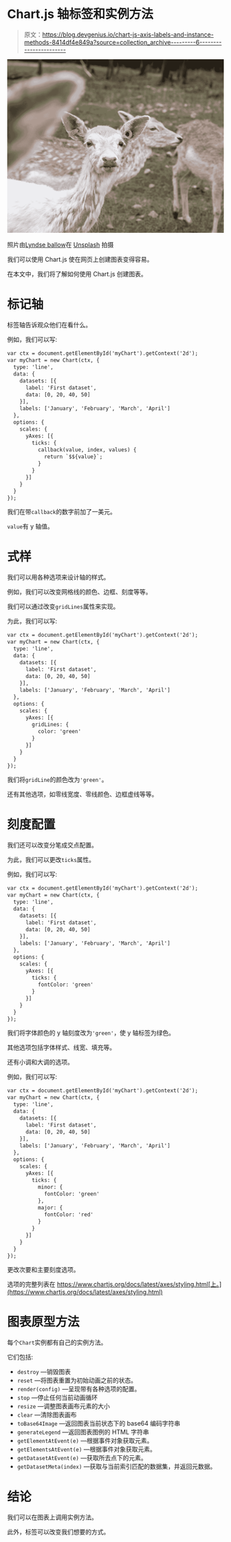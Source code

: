 # Chart.js 轴标签和实例方法

> 原文：<https://blog.devgenius.io/chart-js-axis-labels-and-instance-methods-8414df4e849a?source=collection_archive---------6----------------------->

![](img/ba94c0fcfb360fc1175180e755e99ad3.png)

照片由[Lyndse ballow](https://unsplash.com/@lmballew?utm_source=medium&utm_medium=referral)在 [Unsplash](https://unsplash.com?utm_source=medium&utm_medium=referral) 拍摄

我们可以使用 Chart.js 使在网页上创建图表变得容易。

在本文中，我们将了解如何使用 Chart.js 创建图表。

# 标记轴

标签轴告诉观众他们在看什么。

例如，我们可以写:

```
var ctx = document.getElementById('myChart').getContext('2d');
var myChart = new Chart(ctx, {
  type: 'line',
  data: {
    datasets: [{
      label: 'First dataset',
      data: [0, 20, 40, 50]
    }],
    labels: ['January', 'February', 'March', 'April']
  },
  options: {
    scales: {
      yAxes: [{
        ticks: {
          callback(value, index, values) {
            return `$${value}`;
          }
        }
      }]
    }
  }
});
```

我们在带`callback`的数字前加了一美元。

`value`有 y 轴值。

# 式样

我们可以用各种选项来设计轴的样式。

例如，我们可以改变网格线的颜色、边框、刻度等等。

我们可以通过改变`gridLines`属性来实现。

为此，我们可以写:

```
var ctx = document.getElementById('myChart').getContext('2d');
var myChart = new Chart(ctx, {
  type: 'line',
  data: {
    datasets: [{
      label: 'First dataset',
      data: [0, 20, 40, 50]
    }],
    labels: ['January', 'February', 'March', 'April']
  },
  options: {
    scales: {
      yAxes: [{
        gridLines: {
          color: 'green'
        }
      }]
    }
  }
});
```

我们将`gridLine`的颜色改为`'green'`。

还有其他选项，如零线宽度、零线颜色、边框虚线等等。

# 刻度配置

我们还可以改变分笔成交点配置。

为此，我们可以更改`ticks`属性。

例如，我们可以写:

```
var ctx = document.getElementById('myChart').getContext('2d');
var myChart = new Chart(ctx, {
  type: 'line',
  data: {
    datasets: [{
      label: 'First dataset',
      data: [0, 20, 40, 50]
    }],
    labels: ['January', 'February', 'March', 'April']
  },
  options: {
    scales: {
      yAxes: [{
        ticks: {
          fontColor: 'green'
        }
      }]
    }
  }
});
```

我们将字体颜色的 y 轴刻度改为`'green'`，使 y 轴标签为绿色。

其他选项包括字体样式、线宽、填充等。

还有小调和大调的选项。

例如，我们可以写:

```
var ctx = document.getElementById('myChart').getContext('2d');
var myChart = new Chart(ctx, {
  type: 'line',
  data: {
    datasets: [{
      label: 'First dataset',
      data: [0, 20, 40, 50]
    }],
    labels: ['January', 'February', 'March', 'April']
  },
  options: {
    scales: {
      yAxes: [{
        ticks: {
          minor: {
            fontColor: 'green'
          },
          major: {
            fontColor: 'red'
          }
        }
      }]
    }
  }
});
```

更改次要和主要刻度选项。

选项的完整列表在 https://www.chartjs.org/docs/latest/axes/styling.html[上。](https://www.chartjs.org/docs/latest/axes/styling.html)

# 图表原型方法

每个`Chart`实例都有自己的实例方法。

它们包括:

*   `destroy` —销毁图表
*   `reset` —将图表重置为初始动画之前的状态。
*   `render(config)` —呈现带有各种选项的配置。
*   `stop` —停止任何当前动画循环
*   `resize` —调整图表画布元素的大小
*   `clear` —清除图表画布
*   `toBase64Image` —返回图表当前状态下的 base64 编码字符串
*   `generateLegend` —返回图表图例的 HTML 字符串
*   `getElementAtEvent(e)` —根据事件对象获取元素。
*   `getElementsAtEvent(e)` —根据事件对象获取元素。
*   `getDatasetAtEvent(e)` —获取所去点下的元素。
*   `getDatasetMeta(index)` —获取与当前索引匹配的数据集，并返回元数据。

# 结论

我们可以在图表上调用实例方法。

此外，标签可以改变我们想要的方式。